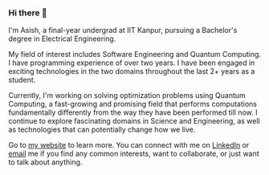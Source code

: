 ### Hi there 👋
I'm Asish, a final-year undergrad at IIT Kanpur, pursuing a Bachelor's degree in Electrical Engineering.

My field of interest includes Software Engineering and Quantum Computing. I have programming experience of over two years. I have been engaged in exciting technologies in the two domains throughout the last 2+ years as a student.

Currently, I'm working on solving optimization problems using Quantum Computing, a fast-growing and promising field that performs computations fundamentally differently from the way they have been performed till now. I continue to explore fascinating domains in Science and Engineering, as well as technologies that can potentially change how we live.

Go to [my website](https://asishmandoi.github.io/) to learn more. You can connect with me on [LinkedIn](https://www.linkedin.com/in/asish-mandoi-4178581b4/) or [email](mailto:asishmandoi20@gmail.com) me if you find any common interests, want to collaborate, or just want to talk about anything.

<!--
**AsishMandoi/AsishMandoi** is a ✨ _special_ ✨ repository because its `README.md` (this file) appears on your GitHub profile.

Here are some ideas to get you started:

- 🔭 I’m currently working on ...
- 🌱 I’m currently learning ...
- 👯 I’m looking to collaborate on ...
- 🤔 I’m looking for help with ...
- 💬 Ask me about ...
- 📫 How to reach me: ...
- 😄 Pronouns: ...
- ⚡ Fun fact: ...
-->
